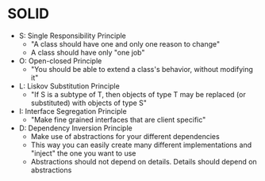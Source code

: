 # SOLID

- S: Single Responsibility Principle
    - "A class should have one and only one reason to change"
    - A class should have only "one job"
- O: Open-closed Principle
    - "You should be able to extend a class's behavior,
    without modifying it"
- L: Liskov Substitution Principle
    - "If S is a subtype of T, then objects of type T may be replaced (or substituted) with objects of type S"
- I: Interface Segregation Principle
    - "Make fine grained interfaces that are client specific"
- D: Dependency Inversion Principle
    - Make use of abstractions for your different dependencies
    - This way you can easily create many different implementations and "inject" the one you want to use
    - Abstractions should not depend on details. Details should depend on abstractions